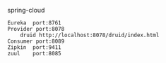 spring-cloud

	Eureka  port:8761
	Provider port:8078
	    druid http://localhost:8078/druid/index.html
	Consumer port:8089
	Zipkin  port:9411
	zuul    port:8085